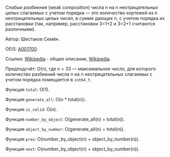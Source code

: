﻿*Слабые разбиения* (weak composition) числа n на n неотрицательных целых слагаемых с учетом порядка &mdash;
это количество кортежей из n неотрицательных целых чисел, в сумме дающих n, с учетом порядка их расстановки (так, например, расстановки 3=1+2 и 3=2+1 считаются различными).

Автор: Шестаков Семён.

OEIS: [A001700](http://oeis.org/A001700).

Ссылки:
[Wikipedia](https://en.wikipedia.org/wiki/Stars_and_bars_(combinatorics)) - общее описание,
[Wikipedia](https://en.wikipedia.org/wiki/Composition_(combinatorics)).

Предподсчёт: O(n), где n = 33 &mdash; максимальное число,
для которого количество разбиений числа n на n неотрицательных слагаемых с учетом порядка помещается в `int64_t`.

Функция `total`: O(1).

Функция `generate_all`: O(n * total(n)).

Функция `is_valid`: O(n).

Функция `number_by_object`: O(generate_all(n) + total(n)).

Функция `object_by_number`: O(generate_all(n) + total(n)).

Функция `prev`: O(number_by_object(n) + object_by_number(n)).

Функция `next`: O(number_by_object(n) + object_by_number(n)).

